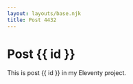 ```yaml
---
layout: layouts/base.njk
title: Post 4432
---
```


# Post {{ id }}

This is post {{ id }} in my Eleventy project.
